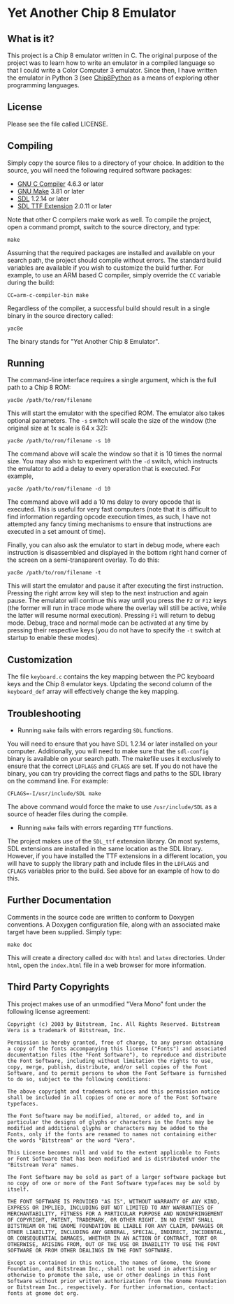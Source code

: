 # Yet Another Chip 8 Emulator

## What is it?

This project is a Chip 8 emulator written in C. The original purpose
of the project was to learn how to write an emulator in a compiled language
so that I could write a Color Computer 3 emulator. Since then, I have written
the emulator in Python 3 (see [Chip8Python](https://github.com/craigthomas/Chip8Python)
as a means of exploring other programming languages. 


## License

Please see the file called LICENSE.


## Compiling

Simply copy the source files to a directory of your choice. In addition to
the source, you will need the following required software packages:

* [GNU C Compiler](http://gcc.gnu.org/) 4.6.3 or later
* [GNU Make](http://www.gnu.org/software/make/) 3.81 or later
* [SDL](http://www.libsdl.org/) 1.2.14 or later
* [SDL TTF Extension](http://www.libsdl.org/projects/SDL_ttf/) 2.0.11 or later

Note that other C compilers make work as well. To compile the project, open a
command prompt, switch to the source directory, and type:

    make

Assuming that the required packages are installed and available on your search
path, the project should compile without errors. The standard build variables
are available if you wish to customize the build further. For example, to use
an ARM based C compiler, simply override the `CC` variable during the build:

    CC=arm-c-compiler-bin make

Regardless of the compiler, a successful build should result in a single binary
in the source directory called:

    yac8e

The binary stands for "Yet Another Chip 8 Emulator".


## Running

The command-line interface requires a single argument, which is the full
path to a Chip 8 ROM:

    yac8e /path/to/rom/filename

This will start the emulator with the specified ROM. The emulator also
takes optional parameters. The `-s` switch will scale the size of the
window (the original size at 1x scale is 64 x 32):

    yac8e /path/to/rom/filename -s 10

The command above will scale the window so that it is 10 times the normal
size. You may also wish to experiment with the `-d` switch, which instructs
the emulator to add a delay to every operation that is executed. For example,

    yac8e /path/to/rom/filename -d 10

The command above will add a 10 ms delay to every opcode that is executed.
This is useful for very fast computers (note that it is difficult to find
information regarding opcode execution times, as such, I have not attempted
any fancy timing mechanisms to ensure that instructions are executed in a
set amount of time).

Finally, you can also ask the emulator to start in debug mode, where each
instruction is disassembled and displayed in the bottom right hand corner
of the screen on a semi-transparent overlay. To do this:

    yac8e /path/to/rom/filename -t

This will start the emulator and pause it after executing the first 
instruction. Pressing the right arrow key will step to the next instruction
and again pause. The emulator will continue this way until you press the
`F2` or `F12` keys (the former will run in trace mode where the overlay will
still be active, while the latter will resume normal execution). Pressing
`F1` will return to debug mode. Debug, trace and normal mode can be 
activated at any time by pressing their respective keys (you do not have
to specify the `-t` switch at startup to enable these modes).


## Customization

The file `keyboard.c` contains the key mapping between the PC keyboard keys
and the Chip 8 emulator keys. Updating the second column of the `keyboard_def`
array will effectively change the key mapping. 


## Troubleshooting

* Running `make` fails with errors regarding `SDL` functions.

You will need to ensure that you have SDL 1.2.14 or later installed on your 
computer. Additionally, you will need to make sure that the `sdl-config`
binary is available on your search path. The makefile uses it exclusively to
ensure that the correct `LDFLAGS` and `CFLAGS` are set. If you do not have the
binary, you can try providing the correct flags and paths to the SDL library
on the command line. For example:

    CFLAGS=-I/usr/include/SDL make

The above command would force the make to use `/usr/include/SDL` as a source
of header files during the compile.


* Running `make` fails with errors regarding `TTF` functions.

The project makes use of the `SDL_ttf` extension library. On most systems,
SDL extensions are installed in the same location as the SDL library. However,
if you have installed the TTF extensions in a different location, you will have
to supply the library path and include files in the `LDFLAGS` and `CFLAGS`
variables prior to the build. See above for an example of how to do this.


## Further Documentation

Comments in the source code are written to conform to Doxygen conventions. 
A Doxygen configuration file, along with an associated make target have been
supplied. Simply type:

    make doc

This will create a directory called `doc` with `html` and `latex` directories.
Under `html`, open the `index.html` file in a web browser for more information.


## Third Party Copyrights

This project makes use of an unmodified "Vera Mono" font under the 
following license agreement:

    Copyright (c) 2003 by Bitstream, Inc. All Rights Reserved. Bitstream
    Vera is a trademark of Bitstream, Inc.

    Permission is hereby granted, free of charge, to any person obtaining
    a copy of the fonts accompanying this license ("Fonts") and associated
    documentation files (the "Font Software"), to reproduce and distribute
    the Font Software, including without limitation the rights to use,
    copy, merge, publish, distribute, and/or sell copies of the Font
    Software, and to permit persons to whom the Font Software is furnished
    to do so, subject to the following conditions:
    
    The above copyright and trademark notices and this permission notice
    shall be included in all copies of one or more of the Font Software
    typefaces.
    
    The Font Software may be modified, altered, or added to, and in
    particular the designs of glyphs or characters in the Fonts may be
    modified and additional glyphs or characters may be added to the
    Fonts, only if the fonts are renamed to names not containing either
    the words "Bitstream" or the word "Vera".
    
    This License becomes null and void to the extent applicable to Fonts
    or Font Software that has been modified and is distributed under the
    "Bitstream Vera" names.
    
    The Font Software may be sold as part of a larger software package but
    no copy of one or more of the Font Software typefaces may be sold by
    itself.
    
    THE FONT SOFTWARE IS PROVIDED "AS IS", WITHOUT WARRANTY OF ANY KIND,
    EXPRESS OR IMPLIED, INCLUDING BUT NOT LIMITED TO ANY WARRANTIES OF
    MERCHANTABILITY, FITNESS FOR A PARTICULAR PURPOSE AND NONINFRINGEMENT
    OF COPYRIGHT, PATENT, TRADEMARK, OR OTHER RIGHT. IN NO EVENT SHALL
    BITSTREAM OR THE GNOME FOUNDATION BE LIABLE FOR ANY CLAIM, DAMAGES OR
    OTHER LIABILITY, INCLUDING ANY GENERAL, SPECIAL, INDIRECT, INCIDENTAL,
    OR CONSEQUENTIAL DAMAGES, WHETHER IN AN ACTION OF CONTRACT, TORT OR
    OTHERWISE, ARISING FROM, OUT OF THE USE OR INABILITY TO USE THE FONT
    SOFTWARE OR FROM OTHER DEALINGS IN THE FONT SOFTWARE.
    
    Except as contained in this notice, the names of Gnome, the Gnome
    Foundation, and Bitstream Inc., shall not be used in advertising or
    otherwise to promote the sale, use or other dealings in this Font
    Software without prior written authorization from the Gnome Foundation
    or Bitstream Inc., respectively. For further information, contact:
    fonts at gnome dot org.
